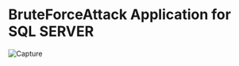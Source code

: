 # BruteForceAttack Application for SQL SERVER

![Capture](https://user-images.githubusercontent.com/92218276/215143309-2c1f3e9f-8f35-4ad9-b962-586e255fccc1.PNG)
